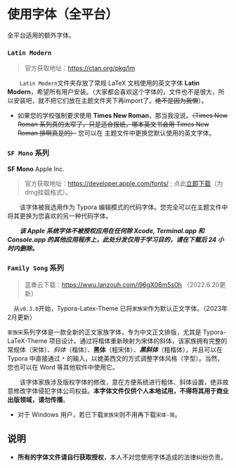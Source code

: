 # 使用字体（全平台）

全平台适用的额外字体。

### `Latin Modern`

> 官方获取地址：https://ctan.org/pkg/lm

　　`Latin Modern`文件夹存放了常规 LaTeX 文档使用的英文字体 **Latin Modern**，希望所有用户安装。（大家都会喜欢这个字体的，文件也不是很大，所以安装吧，就不把它们放在主题文件夹下再import了。~~绝不是因为我懒~~）。

*   如果您的学校强制要求使用 **Times New Roman**，那当我没说。~~（Times New Roman 系列真的太窄了，只是适合报纸，哪本英文书会用 Times New Roman 排啊真是的）~~ 您可以在 主题文件中更换您默认使用的英文字体。

### `SF Mono` 系列

**SF Mono**  Apple Inc.

> 官方获取地址：https://developer.apple.com/fonts/ ; 点此[立即下载](https://devimages-cdn.apple.com/design/resources/download/SF-Mono.dmg)（为dmg挂载格式）。

　　该字体被我选用作为 Typora 编辑模式的代码字体。您完全可以在主题文件中将其更换为您喜欢的另一种代码字体。

　　***该 Apple 系统字体不被授权应用在任何除 Xcode, Terminal.app 和 Console.app 的其他应用程序上，此处分发仅用于学习目的，请在下载后 24 小时内删除。*** 

### `Family Song` 系列

>   蓝奏云下载：https://wwu.lanzouh.com/i96gX06m5s0h （2022.6.20更新）

　从`v0.3.0`开始，Typora-Latex-Theme 已将`家族宋`作为默认正文字体。（2023年2月更新）
 
  `家族宋`系列字体是一款全新的正文家族字体，专为中文正文排版，尤其是 Typora-LaTeX-Theme 项目设计。通过将楷体重新映射为宋体的斜体，该家族拥有完整的常规体（宋体）、*斜体*（楷体）、**黑体**（粗宋体）、***黑斜体***（粗楷体），并且可以在 Typora 中直接通过 `*` 的输入，以媲美西文的方式调整字体风格（字型）。当然，您也可以在 Word 等其他软件中使用它。

　　该字体家族涉及版权字体的修改，意在方便系统进行粗体、斜体设置，绝非故意修改字体侵犯字体公司权益。**本字体文件仅供个人本地试用，不得将其用于商业出版领域，请勿传播**。

*   对于 Windows 用户，若已下载`家族宋`则不用再下载`宋体-简`。

## 说明

*   **所有的字体文件请自行获取授权**，本人不对您使用字体造成的法律纠纷负责。
